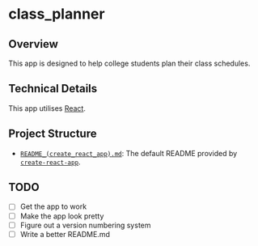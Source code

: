 # class_planner

## Overview
This app is designed to help college students plan their class schedules.

## Technical Details
This app utilises [React](https://reactjs.org/).

## Project Structure
- [`README_(create_react_app).md`](README_(create_react_app).md): The default README provided by [`create-react-app`](https://github.com/facebook/create-react-app).

## TODO
- [ ] Get the app to work
- [ ] Make the app look pretty
- [ ] Figure out a version numbering system
- [ ] Write a better README.md
